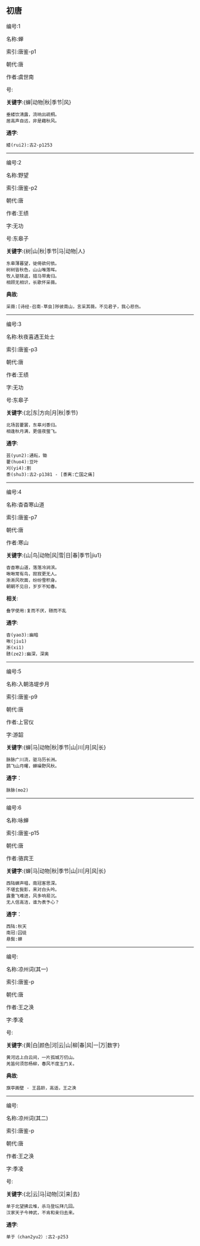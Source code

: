 ## 初唐 ##

编号:1
 
名称:蝉

索引:唐鉴-p1

朝代:唐

作者:虞世南

号:

**关键字**:{蝉|动物|秋|季节|风}


	垂緌饮清露，流响出疏桐。
	居高声自远，非是藉秋风。

**通字**:

	緌(rui2):古2-p1253

---

编号:2
 
名称:野望

索引:唐鉴-p2

朝代:唐

作者:王绩

字:无功

号:东皋子

**关键字**:{树|山|秋|季节|马|动物|人}

	
	东皋薄暮望，徙倚欲何依。
	树树皆秋色，山山唯落晖。
	牧人驱犊返，猎马带禽归。
	相顾无相识，长歌怀采薇。

**典故**:

	采薇:[诗经-召南-草虫]陟彼南山，言采其薇。不见君子，我心悲伤。

---

编号:3
 
名称:秋夜喜遇王处士

索引:唐鉴-p3

朝代:唐

作者:王绩

字:无功

号:东皋子

**关键字**:{北|东|方向|月|秋|季节}

	
	北场芸藿罢，东皋刈黍归。
	相逢秋月满，更值夜萤飞。

**通字**:

	芸(yun2):通耘，锄
	藿(huo4):豆叶
	刈(yi4):割
	黍(shu3):古2-p1381 - [黍离:亡国之痛]
---

编号:4
 
名称:杳杳寒山道

索引:唐鉴-p7

朝代:唐

作者:寒山

**关键字**:{山|鸟|动物|风|雪|日|春|季节|jiu1}

	杳杳寒山道，落落冷涧滨。
	啾啾常有鸟，寂寂更无人。
	淅淅风吹面，纷纷雪积身。
	朝朝不见日，岁岁不知春。

**相关**:

	叠字使用:复而不厌，赜而不乱

**通字**:

	杳(yao3):幽暗
	啾(jiu1)
	淅(xi1)
	赜(ze2):幽深，深奥

---

编号:5
 
名称:入朝洛堤步月

索引:唐鉴-p9

朝代:唐

作者:上官仪

字:游韶

**关键字**:{蝉|马|动物|秋|季节|山|川|月|风|长}

	脉脉广川流，驱马历长洲。
	鹊飞山月曙，蝉噪野风秋。

**通字**：

	脉脉(mo2)

---

编号:6
 
名称:咏蝉

索引:唐鉴-p15

朝代:唐

作者:骆宾王

**关键字**:{蝉|马|动物|秋|季节|山|川|月|风|长}

	西陆蝉声唱，南冠客思深。
	不堪玄鬓影，来对白头吟。
	露重飞难进，风多响易沉。
	无人信高洁，谁为表予心？

**通字**：

	西陆:秋天
	南冠:囚徒
	悬鬓:蝉

---
编号:
 
名称:凉州词(其一)

索引:唐鉴-p

朝代:唐

作者:王之涣

字:季凌

号:

**关键字**:{黄|白|颜色|河|云|山|柳|春|风|一|万|数字}

	
	黄河远上白云间，一片孤城万仞山。
	羌笛何须怨杨柳，春风不度玉门关。

**典故**:

	旗亭画壁 - 王昌龄，高适，王之涣

---
编号:
 
名称:凉州词(其二)

索引:唐鉴-p

朝代:唐

作者:王之涣

字:季凌

号:

**关键字**:{北|云|马|动物|汉|来|去}

	
	单于北望拂云堆，杀马登坛拜几回。
	汉家天子今神武，不肯和亲归去来。

**通字**:

	单于（chan2yu2）:古2-p253



